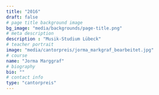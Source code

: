 ```yaml
---
title: "2016"
draft: false
# page title background image
bg_image: "media/backgrounds/page-title.png"
# meta description
description : "Musik-Studium Lübeck"
# teacher portrait
image: "media/cantorpreis/jorma_markgraf_bearbeitet.jpg"
# course
name: "Jorma Marggraf"
# biography
bio: ""
# contact info
type: "cantorpreis"
---
```

